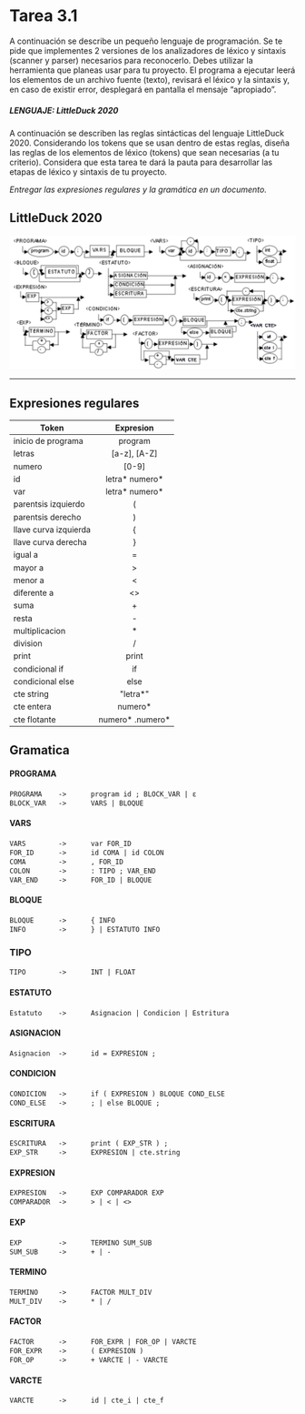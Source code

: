 # Tarea 3.1
A continuación se describe un pequeño lenguaje de programación. Se te pide que implementes 2 versiones de los analizadores de léxico y sintaxis (scanner y parser) necesarios para reconocerlo. Debes utilizar la herramienta que planeas usar para tu proyecto. El programa a ejecutar leerá los elementos de un archivo fuente (texto), revisará el léxico y la sintaxis y, en caso de existir error, desplegará en pantalla el mensaje “apropiado”.

##### LENGUAJE: LittleDuck 2020

A continuación se describen las reglas sintácticas del lenguaje LittleDuck 2020. Considerando los tokens que se usan dentro de estas reglas, diseña las reglas de los elementos de léxico (tokens) que sean necesarias (a tu criterio). Considera que esta tarea te dará la pauta para desarrollar las etapas de léxico y sintaxis de tu proyecto.

*Entregar las expresiones regulares y la gramática en un documento.*

## LittleDuck 2020
![LittleDuck](./LittleDuck.png)

----------------------------------------------------------------

## Expresiones regulares

|         Token          |     Expresion     |
|------------------------|:-----------------:|
| inicio de programa     | program           |
| letras                 | [a-z], [A-Z]      |
| numero                 | [0-9]             |
| id                     | letra* numero*    |
| var                    | letra* numero*    |
| parentsis izquierdo    | (                 |
| parentsis derecho      | )                 |
| llave curva izquierda  | {                 |
| llave curva derecha    | }                 |
| igual a                | =                 |
| mayor a                | >                 |
| menor a                | <                 |
| diferente a            | <>                |
| suma                   | +                 |
| resta                  | -                 |
| multiplicacion         | *                 |
| division               | /                 |
| print                  | print             |
| condicional if         | if                |
| condicional else       | else              |
| cte string             | "letra*"          |
| cte entera             | numero*           |
| cte flotante           | numero* .numero*  |

## Gramatica

#### PROGRAMA
    PROGRAMA    ->      program id ; BLOCK_VAR | ε
    BLOCK_VAR   ->      VARS | BLOQUE 

#### VARS
    VARS        ->      var FOR_ID
    FOR_ID      ->      id COMA | id COLON
    COMA        ->      , FOR_ID
    COLON       ->      : TIPO ; VAR_END
    VAR_END     ->      FOR_ID | BLOQUE

#### BLOQUE
    BLOQUE      ->      { INFO
    INFO        ->      } | ESTATUTO INFO

### TIPO
    TIPO        ->      INT | FLOAT

#### ESTATUTO
    Estatuto    ->      Asignacion | Condicion | Estritura

#### ASIGNACION
    Asignacion  ->      id = EXPRESION ;

#### CONDICION
    CONDICION   ->      if ( EXPRESION ) BLOQUE COND_ELSE
    COND_ELSE   ->      ; | else BLOQUE ;

#### ESCRITURA
    ESCRITURA   ->      print ( EXP_STR ) ;
    EXP_STR     ->      EXPRESION | cte.string

#### EXPRESION
    EXPRESION   ->      EXP COMPARADOR EXP
    COMPARADOR  ->      > | < | <> 

#### EXP
    EXP         ->      TERMINO SUM_SUB
    SUM_SUB     ->      + | -

#### TERMINO
    TERMINO     ->      FACTOR MULT_DIV
    MULT_DIV    ->      * | /

#### FACTOR
    FACTOR      ->      FOR_EXPR | FOR_OP | VARCTE
    FOR_EXPR    ->      ( EXPRESION )
    FOR_OP      ->      + VARCTE | - VARCTE 

#### VARCTE
    VARCTE      ->      id | cte_i | cte_f
